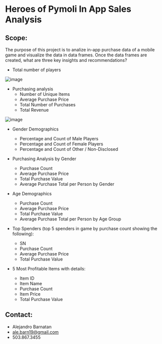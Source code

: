 # Heroes of Pymoli In App Sales Analysis 

## Scope:
The purpose of this project is to analize in-app purchase data of a mobile game and visualize the data in data frames. Once the data frames are created, what are three key insights and recommendations?  
  

- Total number of players 


![image](https://user-images.githubusercontent.com/70718724/119277509-01f20b00-bbd5-11eb-9a90-2ae5ffccfd9d.png)


- Purchasing analysis
	- Number of Unique Items
	- Average Purchase Price
	- Total Number of Purchases
	- Total Revenue


![image](https://user-images.githubusercontent.com/70718724/119277609-88a6e800-bbd5-11eb-8d7c-bdbe8403a1cd.png)


- Gender Demographics
	- Percentage and Count of Male Players
	- Percentage and Count of Female Players
	- Percentage and Count of Other / Non-Disclosed



- Purchasing Analysis by Gender
	- Purchase Count
	- Average Purchase Price
	- Total Purchase Value
	- Average Purchase Total per Person by Gender



- Age Demographics
	- Purchase Count
	- Average Purchase Price
	- Total Purchase Value	
	- Average Purchase Total per Person by Age Group




- Top Spenders (top 5 spenders in game by purchase count showing the following):
	- SN
	- Purchase Count
	- Average Purchase Price
	- Total Purchase Value




- 5 Most Profitable Items with details:
	- Item ID
	- Item Name
	- Purchase Count
	- Item Price
	- Total Purchase Value

## Contact:
- Alejandro Barnatan
- ale.barn19@gmail.com
- 503.867.3455
